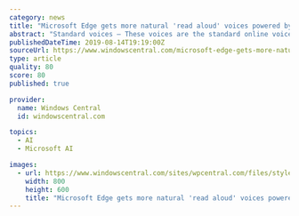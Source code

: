 ```yaml
---
category: news
title: "Microsoft Edge gets more natural 'read aloud' voices powered by neural networks"
abstract: "Standard voices – These voices are the standard online voices offered by Microsoft Cognitive Services. Voices with \"24kbps\" in their title will sound clearer compared to other standard voices due to their improved audio bitrate. You can distinguish these ..."
publishedDateTime: 2019-08-14T19:19:00Z
sourceUrl: https://www.windowscentral.com/microsoft-edge-gets-more-natural-read-aloud-voice-powered-neural-networks
type: article
quality: 80
score: 80
published: true

provider:
  name: Windows Central
  id: windowscentral.com

topics:
  - AI
  - Microsoft AI

images:
  - url: https://www.windowscentral.com/sites/wpcentral.com/files/styles/large/public/field/image/2018/12/microsoft-edge-logo-2.jpg?itok=FW1KnSvt
    width: 800
    height: 600
    title: "Microsoft Edge gets more natural 'read aloud' voices powered by neural networks"
---
```

